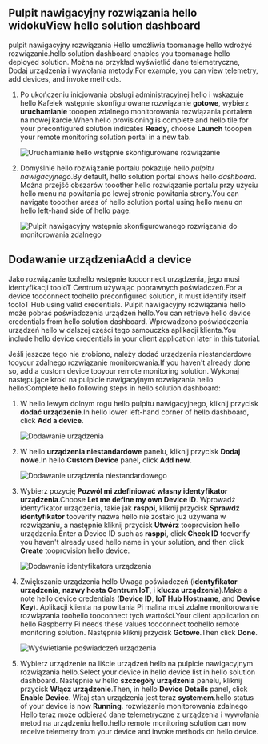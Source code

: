 ## <a name="view-hello-solution-dashboard"></a><span data-ttu-id="17438-101">Pulpit nawigacyjny rozwiązania hello widoku</span><span class="sxs-lookup"><span data-stu-id="17438-101">View hello solution dashboard</span></span>

<span data-ttu-id="17438-102">pulpit nawigacyjny rozwiązania Hello umożliwia toomanage hello wdrożyć rozwiązanie.</span><span class="sxs-lookup"><span data-stu-id="17438-102">hello solution dashboard enables you toomanage hello deployed solution.</span></span> <span data-ttu-id="17438-103">Można na przykład wyświetlić dane telemetryczne, Dodaj urządzenia i wywołania metody.</span><span class="sxs-lookup"><span data-stu-id="17438-103">For example, you can view telemetry, add devices, and invoke methods.</span></span>

1. <span data-ttu-id="17438-104">Po ukończeniu inicjowania obsługi administracyjnej hello i wskazuje hello Kafelek wstępnie skonfigurowane rozwiązanie **gotowe**, wybierz **uruchamianie** tooopen zdalnego monitorowania rozwiązania portalem na nowej karcie.</span><span class="sxs-lookup"><span data-stu-id="17438-104">When hello provisioning is complete and hello tile for your preconfigured solution indicates **Ready**, choose **Launch** tooopen your remote monitoring solution portal in a new tab.</span></span>

    ![Uruchamianie hello wstępnie skonfigurowane rozwiązanie][img-launch-solution]

1. <span data-ttu-id="17438-106">Domyślnie hello rozwiązanie portalu pokazuje hello *pulpitu nawigacyjnego*.</span><span class="sxs-lookup"><span data-stu-id="17438-106">By default, hello solution portal shows hello *dashboard*.</span></span> <span data-ttu-id="17438-107">Można przejść obszarów tooother hello rozwiązanie portalu przy użyciu hello menu na powitania po lewej stronie powitania strony.</span><span class="sxs-lookup"><span data-stu-id="17438-107">You can navigate tooother areas of hello solution portal using hello menu on hello left-hand side of hello page.</span></span>

    ![Pulpit nawigacyjny wstępnie skonfigurowanego rozwiązania do monitorowania zdalnego][img-menu]

## <a name="add-a-device"></a><span data-ttu-id="17438-109">Dodawanie urządzenia</span><span class="sxs-lookup"><span data-stu-id="17438-109">Add a device</span></span>

<span data-ttu-id="17438-110">Jako rozwiązanie toohello wstępnie tooconnect urządzenia, jego musi identyfikacji tooIoT Centrum używając poprawnych poświadczeń.</span><span class="sxs-lookup"><span data-stu-id="17438-110">For a device tooconnect toohello preconfigured solution, it must identify itself tooIoT Hub using valid credentials.</span></span> <span data-ttu-id="17438-111">Pulpit nawigacyjny rozwiązania hello może pobrać poświadczenia urządzeń hello.</span><span class="sxs-lookup"><span data-stu-id="17438-111">You can retrieve hello device credentials from hello solution dashboard.</span></span> <span data-ttu-id="17438-112">Wprowadzono poświadczenia urządzeń hello w dalszej części tego samouczka aplikacji klienta.</span><span class="sxs-lookup"><span data-stu-id="17438-112">You include hello device credentials in your client application later in this tutorial.</span></span>

<span data-ttu-id="17438-113">Jeśli jeszcze tego nie zrobiono, należy dodać urządzenia niestandardowe tooyour zdalnego rozwiązanie monitorowania.</span><span class="sxs-lookup"><span data-stu-id="17438-113">If you haven't already done so, add a custom device tooyour remote monitoring solution.</span></span> <span data-ttu-id="17438-114">Wykonaj następujące kroki na pulpicie nawigacyjnym rozwiązania hello hello:</span><span class="sxs-lookup"><span data-stu-id="17438-114">Complete hello following steps in hello solution dashboard:</span></span>

1. <span data-ttu-id="17438-115">W hello lewym dolnym rogu hello pulpitu nawigacyjnego, kliknij przycisk **dodać urządzenie**.</span><span class="sxs-lookup"><span data-stu-id="17438-115">In hello lower left-hand corner of hello dashboard, click **Add a device**.</span></span>

   ![Dodawanie urządzenia][1]

1. <span data-ttu-id="17438-117">W hello **urządzenia niestandardowe** panelu, kliknij przycisk **Dodaj nowe**.</span><span class="sxs-lookup"><span data-stu-id="17438-117">In hello **Custom Device** panel, click **Add new**.</span></span>

   ![Dodawanie urządzenia niestandardowego][2]

1. <span data-ttu-id="17438-119">Wybierz pozycję **Pozwól mi zdefiniować własny identyfikator urządzenia**.</span><span class="sxs-lookup"><span data-stu-id="17438-119">Choose **Let me define my own Device ID**.</span></span> <span data-ttu-id="17438-120">Wprowadź identyfikator urządzenia, takie jak **rasppi**, kliknij przycisk **Sprawdź identyfikator** tooverify nazwa hello nie zostało już używana w rozwiązaniu, a następnie kliknij przycisk **Utwórz** tooprovision hello urządzenia.</span><span class="sxs-lookup"><span data-stu-id="17438-120">Enter a Device ID such as **rasppi**, click **Check ID** tooverify you haven't already used hello name in your solution, and then click **Create** tooprovision hello device.</span></span>

   ![Dodawanie identyfikatora urządzenia][3]

1. <span data-ttu-id="17438-122">Zwiększanie urządzenia hello Uwaga poświadczeń (**identyfikator urządzenia**, **nazwy hosta Centrum IoT**, i **klucza urządzenia**).</span><span class="sxs-lookup"><span data-stu-id="17438-122">Make a note hello device credentials (**Device ID**, **IoT Hub Hostname**, and **Device Key**).</span></span> <span data-ttu-id="17438-123">Aplikacji klienta na powitania Pi malina musi zdalne monitorowanie rozwiązania toohello tooconnect tych wartości.</span><span class="sxs-lookup"><span data-stu-id="17438-123">Your client application on hello Raspberry Pi needs these values tooconnect toohello remote monitoring solution.</span></span> <span data-ttu-id="17438-124">Następnie kliknij przycisk **Gotowe**.</span><span class="sxs-lookup"><span data-stu-id="17438-124">Then click **Done**.</span></span>

    ![Wyświetlanie poświadczeń urządzenia][4]

1. <span data-ttu-id="17438-126">Wybierz urządzenie na liście urządzeń hello na pulpicie nawigacyjnym rozwiązania hello.</span><span class="sxs-lookup"><span data-stu-id="17438-126">Select your device in hello device list in hello solution dashboard.</span></span> <span data-ttu-id="17438-127">Następnie w hello **szczegóły urządzenia** panelu, kliknij przycisk **Włącz urządzenie**.</span><span class="sxs-lookup"><span data-stu-id="17438-127">Then, in hello **Device Details** panel, click **Enable Device**.</span></span> <span data-ttu-id="17438-128">Witaj stan urządzenia jest teraz **systemem**.</span><span class="sxs-lookup"><span data-stu-id="17438-128">hello status of your device is now **Running**.</span></span> <span data-ttu-id="17438-129">rozwiązanie monitorowania zdalnego Hello teraz może odbierać dane telemetryczne z urządzenia i wywołania metod na urządzeniu hello.</span><span class="sxs-lookup"><span data-stu-id="17438-129">hello remote monitoring solution can now receive telemetry from your device and invoke methods on hello device.</span></span>

[img-launch-solution]: media/iot-suite-raspberry-pi-kit-view-solution/launch.png
[img-menu]: media/iot-suite-raspberry-pi-kit-view-solution/menu.png
[1]: media/iot-suite-raspberry-pi-kit-view-solution/suite0.png
[2]: media/iot-suite-raspberry-pi-kit-view-solution/suite1.png
[3]: media/iot-suite-raspberry-pi-kit-view-solution/suite2.png
[4]: media/iot-suite-raspberry-pi-kit-view-solution/suite3.png